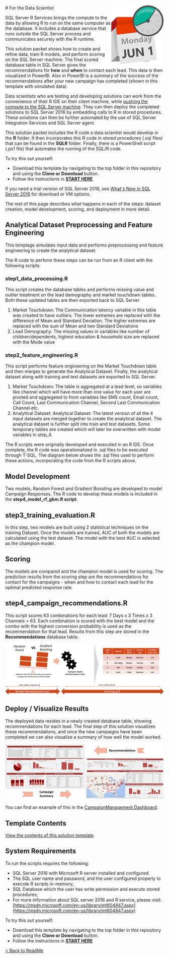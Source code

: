 <img src="Images/management.png" align="right">
# For the Data Scientist

SQL Server R Services brings the compute to the data by allowing R to run on the same computer as the database. It includes a database service that runs outside the SQL Server process and communicates securely with the R runtime. 

This solution packet shows how to create and refine data, train R models, and perform scoring on the SQL Server machine. The final scored database table in SQL Server gives the recommendations for **how** and **when** to contact each lead. This data is then visualized in PowerBI.  Also in PowerBI is a summary of the success of the recommendations after your new campaign has completed (shown in this template with simulated data).


Data scientists who are testing and developing solutions can work from the convenience of their R IDE on their client machine, while <a href="https://msdn.microsoft.com/en-us/library/mt604885.aspx" target="_blank">pushing the compute to the SQL Server machine</a>.  They can then deploy the completed solutions to SQL Server 2016 by embedding calls to R in stored procedures. These solutions can then be further automated by the use of SQL Server Integration Services and SQL Server agent.

This solution packet includes the R code a data scientist would develop in the **R** folder.  It then incorporates this R code in  stored procedures (.sql files) that can be found in the **SQLR** folder.  Finally, there is a PowerShell script (.ps1 file) that automates the running of the SQL/R code.
 
To try this out yourself: 
* Download this template by navigating to the top folder in this repository and using the **Clone or Download** button.
* Follow the instructions in **[START HERE](Instructions/START_HERE.md)** 


If you need a trial version of SQL Server 2016, see [What's New in SQL Server 2016](https://msdn.microsoft.com/en-us/library/bb500435.aspx) for download or VM options. 

The rest of this page describes what happens in each of the steps: dataset creation, model development, scoring, and deployment in more detail.

##  Analytical Dataset Preprocessing and Feature Engineering

This templage simulates input data and performs preprocessing and feature engineering to create the analytical dataset. 

The R code to perform these steps can be run from an R client with the following scripts:

### step1_data_processing.R

This script creates the database tables and performs missing value and outlier treatment on the lead demography and market touchdown tables. Both these updated tables are then exported back to SQL Server 
1.	Market Touchdown: The Communication latency variable in this table was created to have outliers. The lower extremes are replaced with the difference of Mean and Standard Deviation. The higher extremes are replaced with the sum of Mean and two Standard Deviations
2.	Lead Demography: The missing values in variables like number of children/dependents, highest education & household size are replaced with the Mode value

### step2_feature_engineering.R

This script performs feature engineering on the Market Touchdown table and then merges to generate the Analytical Dataset. Finally, the analytical dataset along with training and test datasets are exported to SQL Server.
1.	Market Touchdown: The table is aggregated at a lead level, so variables like channel which will have more than one value for each user are pivoted and aggregated to from variables like SMS count, Email count, Call Count, Last Communication Channel, Second Last Communication Channel etc.
2.	Analytical Dataset: Analytical Dataset: The latest version of all the 4 input datasets are merged together to create the analytical dataset. The analytical dataset is further split into train and test datasets. Some temporary tables are created which will later be overwritten with model variables in step_4.


The R scripts were originally developed and executed in an R IDE. Once complete, the R code was operationalized in .sql files to be executed through T-SQL.   The diagram below shows the .sql files used to perform these actions, incorporating the code from the R scripts above. 



## Model Development
Two models, Random Forest and Gradient Boosting are developed to model Campaign Responses.  The R code to develop these models is included in the **step4_model_rf_gbm.R script**.

## step3_training_evaluation.R

In this step, two models are built using 2 statistical techniques on the training Dataset. Once the models are trained, AUC of both the models are calculated using the test dataset. The model with the best AUC is selected as the champion model.




##  Scoring

The models are compared and the champion model is used for scoring.  The prediction results from the scoring step are the recommendations for contact for the campaigns - when and how to contact each lead for the optimal predicted response rate.

## step4_campaign_recommendations.R

This script scores 63 combinations for each lead: 7 Days x 3 Times x 3 Channels = 63.  Each combination is scored with the best model and the combo with the highest conversion probability is used as the recommendation for that lead.  Results from this step are stored in the **Recommendations** database table. 

![Scoring](Images/model_score.png?raw=true)

  
##  Deploy / Visualize Results
The deployed data resides in a newly created database table, showing recommendations for each lead.  The final step of this solution visualizes these recommendations, and once the new campaigns have been completed we can also visualize a summary of how well the model worked.  

![Visualize](Images/visualize.png?raw=true)

You can find an example of this in the  [CampaignManagement Dashboard](Campaign%20Management%20Dashboard.pbix).
## Template Contents 

[View the contents of this solution template](contents.md)

## System Requirements

To run the scripts requires the following:

- SQL Server 2016 with Microsoft R server installed and configured.     
- The SQL user name and password, and the user configured properly to execute R scripts in-memory;
- SQL Database which the user has write permission and execute stored procedures;
- For more information about SQL server 2016 and R service, please visit: [https://msdn.microsoft.com/en-us/library/mt604847.aspx](https://msdn.microsoft.com/en-us/library/mt604847.aspx)


To try this out yourself: 
* Download this template by navigating to the top folder in this repository and using the **Clone or Download** button.
* Follow the instructions in **[START HERE](Instructions/START_HERE.md)** 

[&lt; Back to ReadMe](../readme.md)

